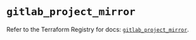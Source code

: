 # `gitlab_project_mirror`

Refer to the Terraform Registry for docs: [`gitlab_project_mirror`](https://registry.terraform.io/providers/gitlabhq/gitlab/17.8.0/docs/resources/project_mirror).
